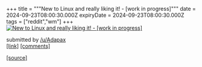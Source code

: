 +++
title = """New to Linux and really liking it! - [work in progress]"""
date = 2024-09-23T08:00:30.000Z
expiryDate = 2024-09-23T08:00:30.000Z
tags = ["reddit","wm"]
+++
[![New to Linux and really liking it! - [work in progress]](https://b.thumbs.redditmedia.com/kB3Y53KUZMpCx6qF2Q8CZRHPaJRgIu0V3SdMzNPh1kE.jpg "New to Linux and really liking it! - [work in progress]")](https://www.reddit.com/r/unixporn/comments/1fnf9ay/new_to_linux_and_really_liking_it_work_in_progress/)

submitted by [/u/Adapax](https://www.reddit.com/user/Adapax)  
[\[link\]](https://www.reddit.com/gallery/1fnf9ay) [\[comments\]](https://www.reddit.com/r/unixporn/comments/1fnf9ay/new_to_linux_and_really_liking_it_work_in_progress/)

[[source]](https://www.reddit.com/r/unixporn/comments/1fnf9ay/new_to_linux_and_really_liking_it_work_in_progress/)

